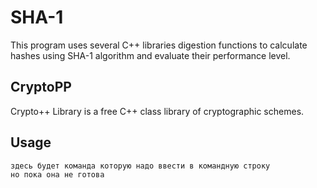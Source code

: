 # SHA-1

This program uses several C++ libraries digestion functions to calculate hashes using SHA-1 algorithm and evaluate their performance level.

## CryptoPP

Crypto++ Library is a free C++ class library of cryptographic schemes. 

## Usage

```
здесь будет команда которую надо ввести в командную строку
но пока она не готова
```